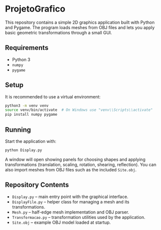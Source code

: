 # ProjetoGrafico

This repository contains a simple 2D graphics application built with Python and Pygame. The program loads meshes from OBJ files and lets you apply basic geometric transformations through a small GUI.

## Requirements
- Python 3
- `numpy`
- `pygame`

## Setup
It is recommended to use a virtual environment:

```bash
python3 -m venv venv
source venv/bin/activate  # On Windows use "venv\\Scripts\\activate"
pip install numpy pygame
```

## Running
Start the application with:

```bash
python Display.py
```

A window will open showing panels for choosing shapes and applying transformations (translation, scaling, rotation, shearing, reflection). You can also import meshes from OBJ files such as the included `Site.obj`.

## Repository Contents
- `Display.py` – main entry point with the graphical interface.
- `DisplayFile.py` – helper class for managing a mesh and its transformations.
- `Mesh.py` – half-edge mesh implementation and OBJ parser.
- `Transformacao.py` – transformation utilities used by the application.
- `Site.obj` – example OBJ model loaded at startup.
